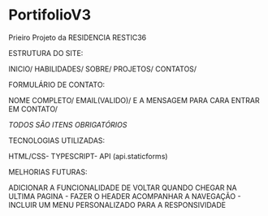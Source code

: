 # PortifolioV3

Prieiro Projeto da RESIDENCIA RESTIC36 

ESTRUTURA DO SITE:

INICIO/
HABILIDADES/
SOBRE/
PROJETOS/
CONTATOS/

FORMULÁRIO DE CONTATO:

NOME COMPLETO/
EMAIL(VALIDO)/
E A MENSAGEM PARA CARA ENTRAR EM CONTATO/

*TODOS SÃO ITENS OBRIGATÓRIOS*

TECNOLOGIAS UTILIZADAS:

HTML/CSS-
TYPESCRIPT-
API (api.staticforms)

MELHORIAS FUTURAS:

ADICIONAR A FUNCIONALIDADE DE VOLTAR QUANDO CHEGAR NA ULTIMA PAGINA -
FAZER O HEADER ACOMPANHAR A NAVEGAÇÃO -
INCLUIR UM MENU PERSONALIZADO PARA A RESPONSIVIDADE
